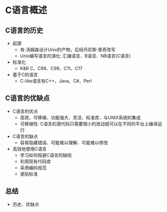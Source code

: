 # C语言概述
## C语言的历史
- 起源
    - 肯·汤姆森设计Unix的产物，后经丹尼斯·里奇改写
    - Unix编写语言的演化: 汇编语言、B语言、NB语言(C语言)
- 标准化
    - K&R C、C89、C99、C11、C17
- 基于C的语言
    - C-like语言有C++、Java、C#、Perl

## C语言的优缺点
- C语言的优点
    - 高效、可移植、功能强大、灵活、标准库、与UNIX系统的集成
    - 可移植性: C语言的源代码只需要很小的改动就可以在不同的平台上编译运行
- C语言的缺点
    - 容易隐藏错误、可能难以理解、可能难以修改
- 高效地使用C语言
    - 学习如何规避C语言的缺陷
    - 利用现有代码库
    - 采用编码规范
    - 紧贴标准
## 总结
- 历史、优缺点